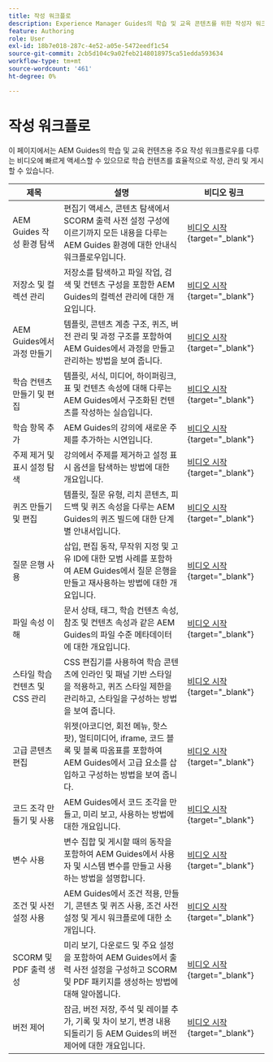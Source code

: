 ```yaml
---
title: 작성 워크플로
description: Experience Manager Guides의 학습 및 교육 콘텐츠를 위한 작성자 워크플로에 대해 알아봅니다.
feature: Authoring
role: User
exl-id: 18b7e018-287c-4e52-a05e-5472eedf1c54
source-git-commit: 2cb5d104c9a02feb2148018975ca51edda593634
workflow-type: tm+mt
source-wordcount: '461'
ht-degree: 0%

---
```


# 작성 워크플로

이 페이지에서는 AEM Guides의 학습 및 교육 컨텐츠용 주요 작성 워크플로우를 다루는 비디오에 빠르게 액세스할 수 있으므로 학습 컨텐츠를 효율적으로 작성, 관리 및 게시할 수 있습니다.

| 제목 | 설명 | 비디오 링크 |
|-------|-------------|------------|
| AEM Guides 작성 환경 탐색 | 편집기 액세스, 콘텐츠 탐색에서 SCORM 출력 사전 설정 구성에 이르기까지 모든 내용을 다루는 AEM Guides 환경에 대한 안내식 워크플로우입니다. | [비디오 시작](https://video.tv.adobe.com/v/3469540/aem-guides-learning-content){target="_blank"} |
| 저장소 및 컬렉션 관리 | 저장소를 탐색하고 파일 작업, 검색 및 컨텐츠 구성을 포함한 AEM Guides의 컬렉션 관리에 대한 개요입니다. | [비디오 시작](https://video.tv.adobe.com/v/3469539/learning-content-aem-guides){target="_blank"} |
| AEM Guides에서 과정 만들기 | 템플릿, 콘텐츠 계층 구조, 퀴즈, 버전 관리 및 과정 구조를 포함하여 AEM Guides에서 과정을 만들고 관리하는 방법을 보여 줍니다. | [비디오 시작](https://video.tv.adobe.com/v/3469537/aem-guides-learning-content){target="_blank"} |
| 학습 컨텐츠 만들기 및 편집 | 템플릿, 서식, 미디어, 하이퍼링크, 표 및 컨텐츠 속성에 대해 다루는 AEM Guides에서 구조화된 컨텐츠를 작성하는 실습입니다. | [비디오 시작](https://video.tv.adobe.com/v/3469535/learning-content-aem-guides){target="_blank"} |
| 학습 항목 추가 | AEM Guides의 강의에 새로운 주제를 추가하는 시연입니다. | [비디오 시작](https://video.tv.adobe.com/v/3475211/learning-content-aem-guides){target="_blank"} |
| 주제 제거 및 표시 설정 탐색 | 강의에서 주제를 제거하고 설정 표시 옵션을 탐색하는 방법에 대한 개요입니다. | [비디오 시작](https://video.tv.adobe.com/v/3475210/learning-content-aem-guides){target="_blank"} |
| 퀴즈 만들기 및 편집 | 템플릿, 질문 유형, 리치 콘텐츠, 피드백 및 퀴즈 속성을 다루는 AEM Guides의 퀴즈 빌드에 대한 단계별 안내서입니다. | [비디오 시작](https://video.tv.adobe.com/v/3475209/aem-guides-learning-content){target="_blank"} |
| 질문 은행 사용 | 삽입, 편집 동작, 무작위 지정 및 고유 ID에 대한 모범 사례를 포함하여 AEM Guides에서 질문 은행을 만들고 재사용하는 방법에 대한 개요입니다. | [비디오 시작](https://video.tv.adobe.com/v/3475212/learning-content-aem-guides){target="_blank"} |
| 파일 속성 이해 | 문서 상태, 태그, 학습 컨텐츠 속성, 참조 및 컨텐츠 속성과 같은 AEM Guides의 파일 수준 메타데이터에 대한 개요입니다. | [비디오 시작](https://video.tv.adobe.com/v/3469538/learning-content-aem-guides){target="_blank"} |
| 스타일 학습 컨텐츠 및 CSS 관리 | CSS 편집기를 사용하여 학습 콘텐츠에 인라인 및 패널 기반 스타일을 적용하고, 퀴즈 스타일 제한을 관리하고, 스타일을 구성하는 방법을 보여 줍니다. | [비디오 시작](https://video.tv.adobe.com/v/3469533/aem-guides-learning-content){target="_blank"} |
| 고급 콘텐츠 편집 | 위젯(아코디언, 회전 메뉴, 핫스팟), 멀티미디어, iframe, 코드 블록 및 블록 따옴표를 포함하여 AEM Guides에서 고급 요소를 삽입하고 구성하는 방법을 보여 줍니다. | [비디오 시작](https://video.tv.adobe.com/v/3469531/learning-content-aem-guides){target="_blank"} |
| 코드 조각 만들기 및 사용 | AEM Guides에서 코드 조각을 만들고, 미리 보고, 사용하는 방법에 대한 개요입니다. | [비디오 시작](https://video.tv.adobe.com/v/3469534/learning-content-aem-guides){target="_blank"} |
| 변수 사용 | 변수 집합 및 게시할 때의 동작을 포함하여 AEM Guides에서 사용자 및 시스템 변수를 만들고 사용하는 방법을 설명합니다. | [비디오 시작](https://video.tv.adobe.com/v/3469532/aem-guides-learning-content){target="_blank"} |
| 조건 및 사전 설정 사용 | AEM Guides에서 조건 적용, 만들기, 콘텐츠 및 퀴즈 사용, 조건 사전 설정 및 게시 워크플로에 대한 소개입니다. | [비디오 시작](https://video.tv.adobe.com/v/3469530/learning-content-aem-guides){target="_blank"} |
| SCORM 및 PDF 출력 생성 | 미리 보기, 다운로드 및 주요 설정을 포함하여 AEM Guides에서 출력 사전 설정을 구성하고 SCORM 및 PDF 패키지를 생성하는 방법에 대해 알아봅니다. | [비디오 시작](https://video.tv.adobe.com/v/3469529/aem-guides-learning-content){target="_blank"} |
| 버전 제어 | 잠금, 버전 저장, 주석 및 레이블 추가, 기록 및 차이 보기, 변경 내용 되돌리기 등 AEM Guides의 버전 제어에 대한 개요입니다. | [비디오 시작](https://video.tv.adobe.com/v/3469536/aem-guides-learning-content){target="_blank"} |
